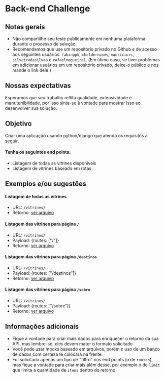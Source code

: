 # Back-end Challenge

## Notas gerais

- Não compartilhe seu teste publicamente em nenhuma plataforma durante o processo de seleção.
- Recomendamos que use um reposítório privado no Github e de acesso aos seguintes usuários: `fabinppk`, `cheldernunes`, `mauriciors`, `silveiradasilvaa` e `rafaelnogueira1`. (Em útimo caso, se tiver problemas em adicionar usuários em um repositório privado, deixe-o público e nos mande o link dele.)

## Nossas expectativas

Esperamos que seu trabalho reflita qualidade, extensividade e manutenibilidade, por isso sinta-se à vontade para mostrar isso ao desenvolver sua solução.

## Objetivo

Criar uma aplicação usando python/django que atenda os requisitos a seguir.

#### Tenha os seguintes end points:

- Listagem de todas as vitrines disponíveis
- Listagem de vitrines baseado em rotas

## Exemplos e/ou sugestões

#### Listagem de todas as vitrines

- URL: `/vitrines/`
- Retorno: [ver arquivo](files/all.js)

#### Listagem das vitrines para página `/`

- URL: `/vitrines/`
- Payload: {routes: ["/"]}
- Retorno: [ver arquivo](files/home.js)

#### Listagem das vitrines para página `/destinos`

- URL: `/vitrines/`
- Payload: {routes: ["/destinos"]}
- Retorno: [ver arquivo](files/destinos.js)

#### Listagem das vitrines para página `/sobre`

- URL: `/vitrines/`
- Payload: {routes: ["/sobre"]}
- Retorno: [ver arquivo](files/sobre.js)

## Informações adicionais

- Fique a vontade para criar mais dados para enriquecer o retorno da sua API, mas lembre-se, eles devem mater o formato solicitado.
- Você pode usar mocks baseado em arquivos, porém o uso de um banco de dados com certeza te colocará na frente.
- Foi solicitado apenas um tipo de "filtro" nos end points (o de `routes`), mas fique a vontade para criar mais além desse, por exemplo o de `limit` que limita a quantidade de `itens` dentro do retorno.
